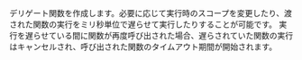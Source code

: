デリゲート関数を作成します。必要に応じて実行時のスコープを変更したり、渡された関数の実行をミリ秒単位で遅らせて実行したりすることが可能です。
実行を遅らせている間に関数が再度呼び出された場合、遅らされていた関数の実行はキャンセルされ、呼び出された関数のタイムアウト期間が開始されます。
